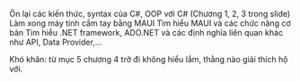 Ôn lại các kiến thức, syntax của C#, OOP với C# (Chương 1, 2, 3 trong slide)
Làm xong máy tính cầm tay bằng MAUI 
Tìm hiểu MAUI và các chức năng cơ bản 
Tìm hiểu .NET framework, ADO.NET và các định nghĩa liên quan khác như API, Data Provider,...

Khó khăn: từ mục 5 chương 4 trở đi không hiểu lắm, thằng nào giải thích hộ với. 
